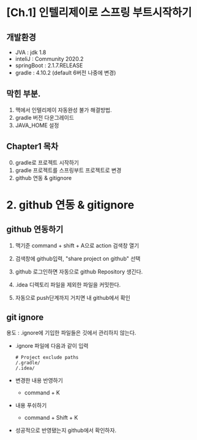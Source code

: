 # [Ch.1] 인텔리제이로 스프링 부트시작하기

## 개발환경 
- JVA : jdk 1.8 
- inteliJ : Community 2020.2 
- springBoot : 2.1.7.RELEASE
- gradle :  4.10.2  (default 6버전 나중에 변경)


## 막힌 부분. 
1. 맥에서 인텔리제이 자동완성 불가 해결방법.
2. gradle 버전 다운그레이드 
3. JAVA_HOME 설정 



## Chapter1 목차
0. gradle로 프로젝트 시작하기 
1. gradle 프로젝트를 스프링부트 프로젝트로 변경 
2. github 연동 & gitignore




# 2. github 연동 & gitignore

## github 연동하기 

1.  맥기준 command + shift + A으로 action 검색창 열기 
2.  검색창에 github입력, "share project on github" 선택
3.  github 로그인하면 자동으로 github Repository 생긴다. 

4. .idea  디렉토리 파일을 제외한 파일을 커밋한다. 
5.  자동으로 push단계까지 거치면 내 github에서 확인 


## git ignore 

용도 : .ignore에 기입한 파일들은 깃에서 관리하지 않는다.

- .ignore 파일에 다음과 같이 입력
    ~~~git
    # Project exclude paths
    /.gradle/
    /.idea/
    ~~~

- 변경한 내용 반영하기 
    - command + K
- 내용 푸쉬하기 
    - command + Shift + K 

- 성공적으로 반영됐는지 github에서 확인하자. 

